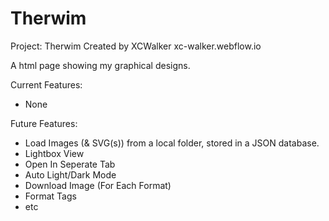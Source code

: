 # Therwim
Project: Therwim
Created by XCWalker
xc-walker.webflow.io

A html page showing my graphical designs.

Current Features:
- None

Future Features:
- Load Images (& SVG(s)) from a local folder, stored in a JSON database.
- Lightbox View
- Open In Seperate Tab
- Auto Light/Dark Mode
- Download Image (For Each Format)
- Format Tags
- etc
